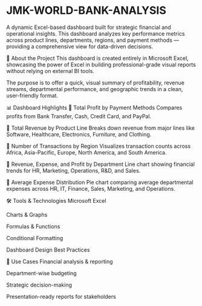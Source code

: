 # JMK-WORLD-BANK-ANALYSIS
A dynamic Excel-based dashboard built for strategic financial and operational insights. This dashboard analyzes key performance metrics across product lines, departments, regions, and payment methods — providing a comprehensive view for data-driven decisions.

🧾 About the Project
This dashboard is created entirely in Microsoft Excel, showcasing the power of Excel in building professional-grade visual reports without relying on external BI tools.

The purpose is to offer a quick, visual summary of profitability, revenue streams, departmental performance, and geographic trends in a clean, user-friendly format.

📊 Dashboard Highlights
🔹 Total Profit by Payment Methods
Compares profits from Bank Transfer, Cash, Credit Card, and PayPal.

🔹 Total Revenue by Product Line
Breaks down revenue from major lines like Software, Healthcare, Electronics, Furniture, and Clothing.

🔹 Number of Transactions by Region
Visualizes transaction counts across Africa, Asia-Pacific, Europe, North America, and South America.

🔹 Revenue, Expense, and Profit by Department
Line chart showing financial trends for HR, Marketing, Operations, R&D, and Sales.

🔹 Average Expense Distribution
Pie chart comparing average departmental expenses across HR, IT, Finance, Sales, Marketing, and Operations.

🛠️ Tools & Technologies
Microsoft Excel

Charts & Graphs

Formulas & Functions

Conditional Formatting

Dashboard Design Best Practices

📌 Use Cases
Financial analysis & reporting

Department-wise budgeting

Strategic decision-making

Presentation-ready reports for stakeholders
